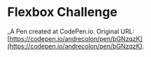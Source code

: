 # Flexbox Challenge
 _A Pen created at CodePen.io. Original URL: [https://codepen.io/andrecolon/pen/bGNzqzK](https://codepen.io/andrecolon/pen/bGNzqzK).

 